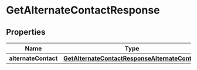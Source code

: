 

# GetAlternateContactResponse


## Properties

| Name | Type | Description | Notes |
|------------ | ------------- | ------------- | -------------|
|**alternateContact** | [**GetAlternateContactResponseAlternateContact**](GetAlternateContactResponseAlternateContact.md) |  |  [optional] |



